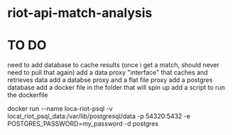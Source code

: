 # riot-api-match-analysis

# TO DO 
need to add database to cache results (once i get a match, should never need to pull that again)
add a data proxy "interface" that caches and retrieves data 
add a databse proxy and a flat file proxy 
add a postgres database 
add a docker file in the folder that will spin up 
add a script to run the dockerfile 




docker run --name loca-riot-psql -v local_riot_psql_data:/var/lib/postgresql/data -p 54320:5432 -e POSTGRES_PASSWORD=my_password -d postgres